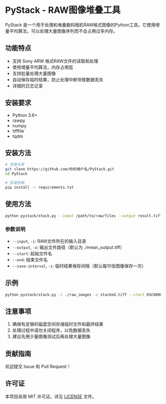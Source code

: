 # PyStack - RAW图像堆叠工具

PyStack 是一个用于处理和堆叠数码相机RAW格式图像的Python工具。它使用增量平均算法，可以处理大量图像序列而不会占用过多内存。

## 功能特点

- 支持 Sony ARW 格式RAW文件的读取和处理
- 使用增量平均算法，内存占用低
- 支持批量处理大量图像
- 自动保存临时结果，防止处理中断导致数据丢失
- 详细的日志记录

## 安装要求

- Python 3.6+
- rawpy
- numpy
- tifffile
- tqdm

## 安装方法

```bash
# 克隆仓库
git clone https://github.com/你的用户名/PyStack.git
cd PyStack

# 安装依赖
pip install -r requirements.txt
```

## 使用方法

```bash
python pystack/stack.py --input /path/to/raw/files --output result.tiff --start DSC00001.ARW --end DSC00100.ARW
```

### 参数说明

- `--input`, `-i`: RAW文件所在的输入目录
- `--output`, `-o`: 输出文件路径（默认为 ./mean_output.tiff）
- `--start`: 起始文件名
- `--end`: 结束文件名
- `--save-interval`, `-s`: 临时结果保存间隔（默认每10张图像保存一次）

## 示例

```bash
python pystack/stack.py -i ./raw_images -o stacked.tiff --start DSC00001.ARW --end DSC00050.ARW -s 5
```

## 注意事项

1. 确保有足够的磁盘空间存储临时文件和最终结果
2. 处理过程中请勿关闭程序，以免数据丢失
3. 建议先用少量图像测试后再处理大量图像

## 贡献指南

欢迎提交 Issue 和 Pull Request！

## 许可证

本项目采用 MIT 许可证。详见 [LICENSE](LICENSE) 文件。 